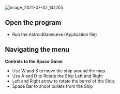 ![image_2021-07-02_141205](https://user-images.githubusercontent.com/54289134/124319174-7b1f3f00-db3f-11eb-91d9-d195c907d112.png)



Open the program
-------------------------
- Run the AstroidGame.exe (Application file)


Navigating the menu
-------------------------
**Controls to the Space Game**
- Use W and S to move the ship around the map.
- Use A and D to Rotate the Ship Left and Right
- Left and Right arrow to rotate the barrel of the Ship.
- Space Bar to shoot bullets from the Ship
